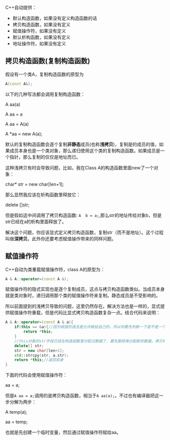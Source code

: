C++自动提供：

* 默认构造函数，如果没有定义构造函数的话
* 拷贝构造函数，如果没有定义
* 赋值操作符，如果没有定义
* 默认析构函数，如果没有定义
* 地址操作符，如果没有定义

## 拷贝构造函数(复制构造函数)

假设有一个类A，复制构造函数的原型为

```C++
A(const A&);
```

以下的几种写法都会调用复制构造函数：

A aa(a)

A aa = a

A aa = A(a)

A *aa = new A(a);

默认的复制构造函数会逐个复制**非静态**成员(也称**浅拷贝**)，复制是的成员的值，如果成员本身也是一个类对象，那么递归使用这个类的复制构造函数。如果成员是一个指针，那么复制的仅仅是地址而已。

这种浅拷贝有时会导致问题，比如，我在Class A的构造函数里面new了一个对象：

char* str = new char[len+1];

那么显然我应该在析构函数里释放它：

delete []str;

但是假如这中间调用了拷贝构造函数:  `A  b = a;`,那么str的地址传给对象b，但是str已经在a的析构里面释放了。

解决这个问题，你应该显式定义拷贝构造函数，复制str（而不是地址）。这个过程叫做**深拷贝**。此外你还要考虑赋值操作带来的同样问题。

## 赋值操作符

C++自动为类重载赋值操作符，class A的原型为：

```C++
A & A::operator=(const A &);
```

赋值操作符的隐式实现也是逐个复制成员，这点与拷贝构造函数类似。当成员本身就是类对象时，递归调用那个类的赋值操作符来复制。静态成员是不受影响的。

所以前面提到的浅拷贝导致的问题，这里仍然存在。解决方法也是一样的，显式提供赋值操作符重载，但是代码比显式拷贝构造函数复杂一点。结合代码来说明：

```C++
A & A::operator=(const A & a){
    if(this == &a){//因为赋值的语法是允许赋给自己的，所以你要先判断一下是不是一个对象。拷贝构造函数不需要考虑
        return *this;
    }
    //this对象的str字段已经在构造函数里分配过数据了，要先删除再分配新的数据。拷贝构造函数不需要考虑这点
    delete[] str;
    str = new char[len+1];
    std::strcpy(str, a.str);
    return *this;//返回自身
}
```



下面的代码会使用赋值操作符：

aa = a;

但是`A aa = a;`调用的是拷贝构造函数，相当于`A aa(a);`。不过也有编译器把这一步分解为两步：

A temp(a);

aa = temp;

也就是先创建一个临时变量，然后通过赋值操作符赋给aa。

